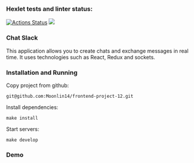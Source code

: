 ### Hexlet tests and linter status:
[![Actions Status](https://github.com/Moonlin14/frontend-project-12/actions/workflows/hexlet-check.yml/badge.svg)](https://github.com/Moonlin14/frontend-project-12/actions)
<a href="https://codeclimate.com/github/Moonlin14/frontend-project-12/maintainability"><img src="https://api.codeclimate.com/v1/badges/d6b8360eafce72106f05/maintainability" /></a>

### Chat Slack
This application allows you to create chats and exchange messages in real time. It uses technologies such as React, Redux and sockets.

### Installation and Running

Copy project from github:

```
git@github.com:Moonlin14/frontend-project-12.git
```

Install dependencies:
```
make install
```

Start servers:
```
make develop
```

### Demo
<a href='https://frontend-project-12-vpml.onrender.com'></a>